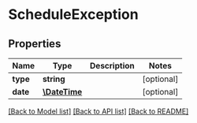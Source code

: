 # ScheduleException

## Properties
Name | Type | Description | Notes
------------ | ------------- | ------------- | -------------
**type** | **string** |  | [optional] 
**date** | [**\DateTime**](\DateTime.md) |  | [optional] 

[[Back to Model list]](../README.md#documentation-for-models) [[Back to API list]](../README.md#documentation-for-api-endpoints) [[Back to README]](../README.md)


